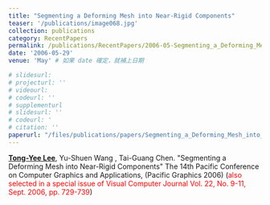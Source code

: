 ```yaml
---
title: "Segmenting a Deforming Mesh into Near-Rigid Components"
teaser: '/publications/image068.jpg'
collection: publications
category: RecentPapers
permalink: /publications/RecentPapers/2006-05-Segmenting_a_Deforming_Mesh_into_Near-Rigid_Components
date: '2006-05-29'
venue: 'May' # 如果 date 確定，就補上日期

# slidesurl: 
# projecturl: ''
# videourl: 
# codeurl: ''
# supplementurl
# slidesurl: ''
# codeurl: '
# citation: ''
paperurl: "/files/publications/papers/Segmenting_a_Deforming_Mesh_into_Near-Rigid_Components.pdf"
---
```


<strong><u>Tong-Yee Lee</u></strong>, Yu-Shuen Wang , Tai-Guang Chen. "Segmenting a Deforming Mesh into Near-Rigid Components" The 14th Pacific Conference on Computer Graphics and Applications, (Pacific Graphics 2006) (<span style="color:red">also selected in a special issue of Visual Computer Journal Vol. 22, No. 9-11, Sept. 2006, pp. 729-739</span>)
